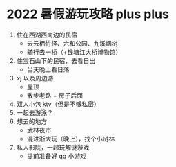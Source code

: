 # 2022 暑假游玩攻略 plus plus

1. 住在西湖西南边的民宿
    - 去云栖竹径、六和公园、九溪烟树
    - 骑行去一桥（+钱塘江大桥博物馆）
2. 住宝石山下的民宿，去看日出
    - 当天晚上看日落
3. xj 以及周边游
    - 屋顶
    - 散步老路 + 房子后面
4. 双人小包 ktv（但是不够私密）
5. 一起去游泳？
6. 想去的地方
    - 武林夜市
    - 混进浙大玩（晚上），找个小树林
7. 私人影院，一起玩解谜游戏
    - 提前准备好 qq 小游戏